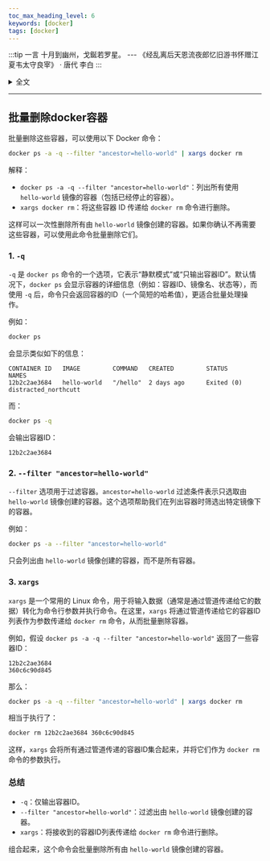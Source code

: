 ```yaml
---
toc_max_heading_level: 6
keywords: [docker]
tags: [docker]
---
```


:::tip 一言
十月到幽州，戈鋋若罗星。 --- 《经乱离后天恩流夜郎忆旧游书怀赠江夏韦太守良宰》 · 唐代 李白
:::

<details>
  <summary>全文</summary>
天上白玉京，十二楼五城。仙人抚我顶，结发受长生。  误逐世间乐，颇穷理乱情。九十六圣君，浮云挂空名。  天地赌一掷，未能忘战争。试涉霸王略，将期轩冕荣。  时命乃大谬，弃之海上行。学剑翻自哂，为文竟何成。  剑非万人敌，文窃四海声。儿戏不足道，五噫出西京。  临当欲去时，慷慨泪沾缨。叹君倜傥才，标举冠群英。  开筵引祖帐，慰此远徂征。鞍马若浮云，送余骠骑亭。  歌钟不尽意，白日落昆明。十月到幽州，戈鋋若罗星。  君王弃北海，扫地借长鲸。呼吸走百川，燕然可摧倾。  心知不得语，却欲栖蓬瀛。弯弧惧天狼，挟矢不敢张。  揽涕黄金台，呼天哭昭王。无人贵骏骨，騄耳空腾骧。  乐毅倘再生，于今亦奔亡。蹉跎不得意，驱马还贵乡。  逢君听弦歌，肃穆坐华堂。百里独太古，陶然卧羲皇。  征乐昌乐馆，开筵列壶觞。贤豪间青娥，对烛俨成行。  醉舞纷绮席，清歌绕飞梁。欢娱未终朝，秩满归咸阳。  祖道拥万人，供帐遥相望。一别隔千里，荣枯异炎凉。  炎凉几度改，九土中横溃。汉甲连胡兵，沙尘暗云海。  草木摇杀气，星辰无光彩。白骨成丘山，苍生竟何罪。  函关壮帝居，国命悬哥舒。长戟三十万，开门纳凶渠。  公卿如犬羊，忠谠醢与菹。二圣出游豫，两京遂丘墟。  帝子许专征，秉旄控强楚。节制非桓文，军师拥熊虎。  人心失去就，贼势腾风雨。惟君固房陵，诚节冠终古。  仆卧香炉顶，餐霞漱瑶泉。门开九江转，枕下五湖连。  半夜水军来，浔阳满旌旃。空名适自误，迫胁上楼船。  徒赐五百金，弃之若浮烟。辞官不受赏，翻谪夜郎天。  夜郎万里道，西上令人老。扫荡六合清，仍为负霜草。  日月无偏照，何由诉苍昊。良牧称神明，深仁恤交道。  一忝青云客，三登黄鹤楼。顾惭祢处士，虚对鹦鹉洲。  樊山霸气尽，寥落天地秋。江带峨眉雪，川横三峡流。  万舸此中来，连帆过扬州。送此万里目，旷然散我愁。  纱窗倚天开，水树绿如发。窥日畏衔山，促酒喜得月。  吴娃与越艳，窈窕夸铅红。呼来上云梯，含笑出帘栊。  对客小垂手，罗衣舞春风。宾跪请休息，主人情未极。  览君荆山作，江鲍堪动色。清水出芙蓉，天然去雕饰。  逸兴横素襟，无时不招寻。朱门拥虎士，列戟何森森。  剪凿竹石开，萦流涨清深。登台坐水阁，吐论多英音。  片辞贵白璧，一诺轻黄金。谓我不愧君，青鸟明丹心。  五色云间鹊，飞鸣天上来。传闻赦书至，却放夜郎回。  暖气变寒谷，炎烟生死灰。君登凤池去，忽弃贾生才。  桀犬尚吠尧，匈奴笑千秋。中夜四五叹，常为大国忧。  旌旆夹两山，黄河当中流。连鸡不得进，饮马空夷犹。  安得羿善射，一箭落旄头。
</details>


---

## 批量删除docker容器

批量删除这些容器，可以使用以下 Docker 命令：

```bash
docker ps -a -q --filter "ancestor=hello-world" | xargs docker rm
```

解释：

- `docker ps -a -q --filter "ancestor=hello-world"`：列出所有使用 `hello-world` 镜像的容器（包括已经停止的容器）。
- `xargs docker rm`：将这些容器 ID 传递给 `docker rm` 命令进行删除。

这样可以一次性删除所有由 `hello-world` 镜像创建的容器。如果你确认不再需要这些容器，可以使用此命令批量删除它们。

### 1. `-q`

`-q` 是 `docker ps` 命令的一个选项，它表示“静默模式”或“只输出容器ID”。默认情况下，`docker ps` 会显示容器的详细信息（例如：容器ID、镜像名、状态等），而使用 `-q` 后，命令只会返回容器的ID（一个简短的哈希值），更适合批量处理操作。

例如：

```bash
docker ps
```

会显示类似如下的信息：

```
CONTAINER ID   IMAGE         COMMAND   CREATED         STATUS        NAMES
12b2c2ae3684   hello-world   "/hello"  2 days ago      Exited (0)    distracted_northcutt
```

而：

```bash
docker ps -q
```

会输出容器ID：

```
12b2c2ae3684
```

### 2. `--filter "ancestor=hello-world"`

`--filter` 选项用于过滤容器。`ancestor=hello-world` 过滤条件表示只选取由 `hello-world` 镜像创建的容器。这个选项帮助我们在列出容器时筛选出特定镜像下的容器。

例如：

```bash
docker ps -a --filter "ancestor=hello-world"
```

只会列出由 `hello-world` 镜像创建的容器，而不是所有容器。

### 3. `xargs`

`xargs` 是一个常用的 Linux 命令，用于将输入数据（通常是通过管道传递给它的数据）转化为命令行参数并执行命令。在这里，`xargs` 将通过管道传递给它的容器ID列表作为参数传递给 `docker rm` 命令，从而批量删除容器。

例如，假设 `docker ps -a -q --filter "ancestor=hello-world"` 返回了一些容器ID：

```
12b2c2ae3684
360c6c90d845
```

那么：

```bash
docker ps -a -q --filter "ancestor=hello-world" | xargs docker rm
```

相当于执行了：

```bash
docker rm 12b2c2ae3684 360c6c90d845
```

这样，`xargs` 会将所有通过管道传递的容器ID集合起来，并将它们作为 `docker rm` 命令的参数执行。

### 总结

- `-q`：仅输出容器ID。
- `--filter "ancestor=hello-world"`：过滤出由 `hello-world` 镜像创建的容器。
- `xargs`：将接收到的容器ID列表传递给 `docker rm` 命令进行删除。

组合起来，这个命令会批量删除所有由 `hello-world` 镜像创建的容器。